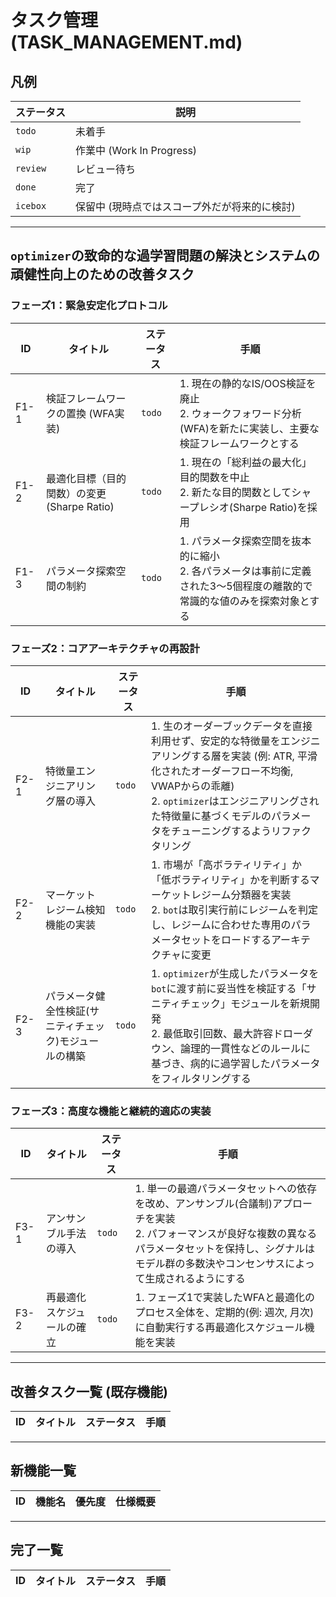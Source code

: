 # タスク管理 (TASK_MANAGEMENT.md)

## 凡例

| ステータス   | 説明                               |
| -------- | ---------------------------------- |
| `todo`   | 未着手                               |
| `wip`    | 作業中 (Work In Progress)            |
| `review` | レビュー待ち                             |
| `done`   | 完了                               |
| `icebox` | 保留中 (現時点ではスコープ外だが将来的に検討) |

---

## `optimizer`の致命的な過学習問題の解決とシステムの頑健性向上のための改善タスク

### フェーズ1：緊急安定化プロトコル

| ID     | タイトル                      | ステータス | 手順 |
| -------| --------------------------- |---------|-----|
| F1-1   | 検証フレームワークの置換 (WFA実装) | `todo`  | 1. 現在の静的なIS/OOS検証を廃止<br>2. ウォークフォワード分析(WFA)を新たに実装し、主要な検証フレームワークとする |
| F1-2   | 最適化目標（目的関数）の変更 (Sharpe Ratio) | `todo`  | 1. 現在の「総利益の最大化」目的関数を中止<br>2. 新たな目的関数としてシャープレシオ(Sharpe Ratio)を採用 |
| F1-3   | パラメータ探索空間の制約 | `todo`  | 1. パラメータ探索空間を抜本的に縮小<br>2. 各パラメータは事前に定義された3〜5個程度の離散的で常識的な値のみを探索対象とする |

### フェーズ2：コアアーキテクチャの再設計

| ID     | タイトル                      | ステータス | 手順 |
| -------| --------------------------- |---------|-----|
| F2-1   | 特徴量エンジニアリング層の導入 | `todo`  | 1. 生のオーダーブックデータを直接利用せず、安定的な特徴量をエンジニアリングする層を実装 (例: ATR, 平滑化されたオーダーフロー不均衡, VWAPからの乖離)<br>2. `optimizer`はエンジニアリングされた特徴量に基づくモデルのパラメータをチューニングするようリファクタリング |
| F2-2   | マーケットレジーム検知機能の実装 | `todo`  | 1. 市場が「高ボラティリティ」か「低ボラティリティ」かを判断するマーケットレジーム分類器を実装<br>2. `bot`は取引実行前にレジームを判定し、レジームに合わせた専用のパラメータセットをロードするアーキテクチャに変更 |
| F2-3   | パラメータ健全性検証(サニティチェック)モジュールの構築 | `todo`  | 1. `optimizer`が生成したパラメータを`bot`に渡す前に妥当性を検証する「サニティチェック」モジュールを新規開発<br>2. 最低取引回数、最大許容ドローダウン、論理的一貫性などのルールに基づき、病的に過学習したパラメータをフィルタリングする |

### フェーズ3：高度な機能と継続的適応の実装

| ID     | タイトル                      | ステータス | 手順 |
| -------| --------------------------- |---------|-----|
| F3-1   | アンサンブル手法の導入 | `todo`  | 1. 単一の最適パラメータセットへの依存を改め、アンサンブル(合議制)アプローチを実装<br>2. パフォーマンスが良好な複数の異なるパラメータセットを保持し、シグナルはモデル群の多数決やコンセンサスによって生成されるようにする |
| F3-2   | 再最適化スケジュールの確立 | `todo`  | 1. フェーズ1で実装したWFAと最適化のプロセス全体を、定期的(例: 週次, 月次)に自動実行する再最適化スケジュール機能を実装 |

---

## 改善タスク一覧 (既存機能)

| ID     | タイトル                      | ステータス | 手順 |
| -------| --------------------------- |---------|-----|

---

## 新機能一覧
| ID   | 機能名                      | 優先度 | 仕様概要 |
| -----| -------------------------- |------|--------|

---

## 完了一覧

| ID     | タイトル                      | ステータス | 手順 |
| ------ | --------------------------- | ----- | ---- |
